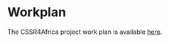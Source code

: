 # Workplan

The CSSR4Africa project work plan is available [here](https://cssr4africa.github.io/workplan/CSSR4Africa_Work_Plan.pdf).

